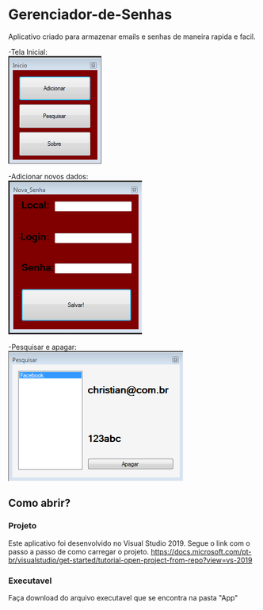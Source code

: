 # Gerenciador-de-Senhas
Aplicativo criado para armazenar emails e senhas de maneira rapida e facil.


-Tela Inicial:<br>
![telainicial](https://github.com/Christian-Samuel/Gerenciador-de-Senhas/blob/master/imgs/inicio.PNG?raw=true)

-Adicionar novos dados:<br>
![AddDados](https://github.com/Christian-Samuel/Gerenciador-de-Senhas/blob/master/imgs/Adicionar%20novo%20dado.PNG?raw=true)

-Pesquisar e apagar:<br>
![AddDados](https://github.com/Christian-Samuel/Gerenciador-de-Senhas/blob/master/imgs/pesquisa.PNG?raw=true)


## Como abrir?
### Projeto
Este aplicativo foi desenvolvido no Visual Studio 2019.
Segue o link com o passo a passo de como carregar o projeto.
https://docs.microsoft.com/pt-br/visualstudio/get-started/tutorial-open-project-from-repo?view=vs-2019

### Executavel
Faça download do arquivo executavel que se encontra na pasta "App"


